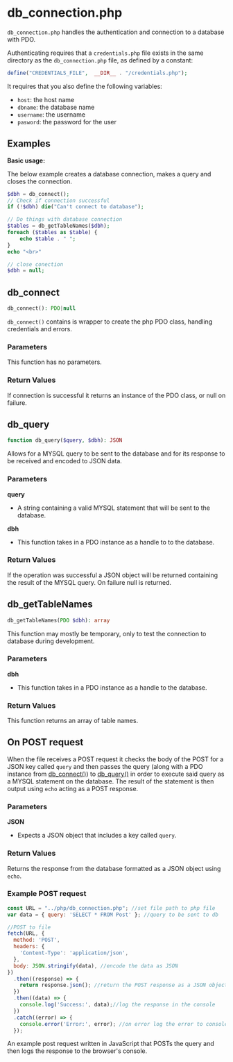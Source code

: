 # db_connection.php

``db_connection.php`` handles the authentication and connection to a database
with PDO.

Authenticating requires that a ``credentials.php`` file exists in the same
directory as the ``db_connection.php`` file, as defined by a constant:

```php
define("CREDENTIALS_FILE",  __DIR__ . "/credentials.php");
```

It requires that you also define the following variables:

- ``host``: the host name
- ``dbname``: the database name
- ``username``: the username
- ``pasword``: the password for the user 

## Examples

**Basic usage:**

The below example creates a database connection, makes a query and closes the
connection.

```php
$dbh = db_connect();
// Check if connection successful
if (!$dbh) die("Can't connect to database");

// Do things with database connection
$tables = db_getTableNames($dbh);
foreach ($tables as $table) {
	echo $table . " ";
}
echo "<br>"

// close conection
$dbh = null;
```

## db_connect

```php
db_connect(): PDO|null
```

``db_connect()`` contains is wrapper to create the php PDO class, handling
credentials and errors. 

### Parameters

This function has no parameters.

### Return Values

If connection is successful it returns an instance of the PDO class, or null on
failure.

## db_query

```php
function db_query($query, $dbh): JSON
```

Allows for a MYSQL query to be sent to the database and for its response to be received and encoded to JSON data.

### Parameters

**query**

- A string containing a valid MYSQL statement that will be sent to the database.

**dbh**

- This function takes in a PDO instance as a handle to to the database.

### Return Values

If the operation was successful a JSON object will be returned containing the result of the MYSQL query. On failure null is returned.

## db_getTableNames

```php
db_getTableNames(PDO $dbh): array
```

This function may mostly be temporary, only to test the connection to database
during development.

### Parameters

**dbh**

- This function takes in a PDO instance as a handle to the database.

### Return Values

This function returns an array of table names.

## On POST request

When the file receives a POST request it checks the body of the POST for a 
JSON key called ``query`` and then passes the query (along with a PDO instance 
from [db_connect()](#db_connect)) to [db_query()](#db_query) in order to 
execute said query as a MYSQL statement on the database. The result of the 
statement is then output using ``echo`` acting as a POST response.

### Parameters

**JSON**

- Expects a JSON object that includes a key called ``query``.

### Return Values

Returns the response from the database formatted as a JSON object using 
``echo``.

### Example POST request

```JavaScript
const URL = "../php/db_connection.php"; //set file path to php file
var data = { query: 'SELECT * FROM Post' }; //query to be sent to db

//POST to file
fetch(URL, {
  method: 'POST',
  headers: {
    'Content-Type': 'application/json',
  },
  body: JSON.stringify(data), //encode the data as JSON
})
  .then((response) => {
    return response.json(); //return the POST response as a JSON object
  })
  .then((data) => {
    console.log('Success:', data);//log the response in the console
  })
  .catch((error) => {
    console.error('Error:', error); //on error log the error to console
  });
```

An example post request written in JavaScript that POSTs the query and then 
logs the response to the browser's console.
